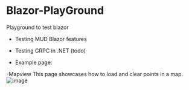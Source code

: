 # Blazor-PlayGround
Playground to test blazor

- Testing MUD Blazor features
- Testing GRPC in .NET (todo)

- Example page:

-Mapview
This page showcases how to load and clear points in a map.
![image](https://github.com/user-attachments/assets/3b328980-37b3-47b8-8793-956e9ee65e83)
